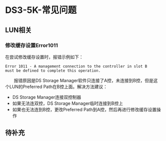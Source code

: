# DS3-5K-常见问题
## LUN相关
### 修改缓存设置Error1011
在尝试修改缓存设置时，报错示例如下：
```
Error 1011 - A management connection to the controller in slot B 
must be defined to complete this operation.
```
&#8195;&#8195;报错原因是DS Storage Manager软件只连接了A控，未连接到B控，但是这个LUN的Preferred Path在B控上面。解决方法建议：
- DS Storage Manager连接双控制器
- 如果无法连双控，DS Storage Manager临时连接到B控上
- 如果也无法连到B控，更改Preferred Path到A控，然后再进行修改缓存设置操作

## 待补充